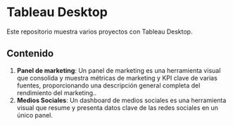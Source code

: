 # Tableau Desktop

Este repositorio muestra varios proyectos con Tableau Desktop.

## Contenido

1. **Panel de marketing**: Un panel de marketing es una herramienta visual que consolida y muestra métricas de marketing y KPI clave de varias fuentes, proporcionando una descripción general completa del rendimiento del marketing..
2. **Medios Sociales**: Un dashboard de medios sociales es una herramienta visual que resume y presenta datos clave de las redes sociales en un único panel.